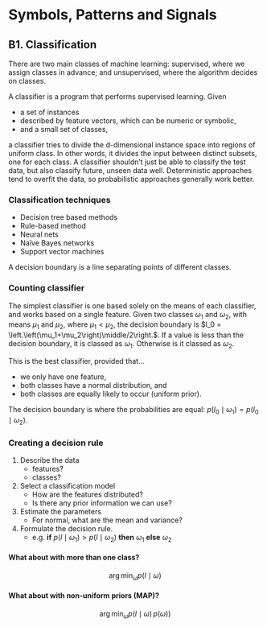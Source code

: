 # Symbols, Patterns and Signals

## B1. Classification

There are two main classes of machine learning: supervised, where we assign classes in advance; and unsupervised, where the algorithm decides on classes.

A classifier is a program that performs supervised learning. Given

- a set of instances
- described by feature vectors, which can be numeric or symbolic,
- and a small set of classes,

a classifier tries to divide the d-dimensional instance space into regions of uniform class. In other words, it divides the input between distinct subsets, one for each class. A classifier shouldn’t just be able to classify the test data, but also classify future, unseen data well. Deterministic approaches tend to overfit the data, so probabilistic approaches generally work better.

### Classification techniques

- Decision tree based methods
- Rule-based method
- Neural nets
- Naïve Bayes networks
- Support vector machines

A decision boundary is a line separating points of different classes.

### Counting classifier

The simplest classifier is one based solely on the means of each classifier, and works based on a single feature. Given two classes $\omega_1$ and $\omega_2$, with means $\mu_1$ and $\mu_2$, where $\mu_1 < \mu_2$, the decision boundary is $l_0 = \left.\left(\mu_1+\mu_2\right)\middle/2\right.$. If a value is less than the decision boundary, it is classed as $\omega_1$. Otherwise is it classed as $\omega_2$.

This is the best classifier, provided that…

- we only have one feature,
- both classes have a normal distribution, and
- both classes are equally likely to occur (uniform prior).

The decision boundary is where the probabilities are equal: $p(l_0\mid \omega_1) = p(l_0\mid \omega_2)$.

### Creating a decision rule

1. Describe the data
    - features?
    - classes?
2. Select a classification model
    - How are the features distributed?
    - Is there any prior information we can use?
3. Estimate the parameters
    - For normal, what are the mean and variance?
4. Formulate the decision rule.
    - e.g. **if** $p(l\mid \omega_1) > p(l\mid \omega_2)$ **then** $\omega_1$ **else** $\omega_2$

#### What about with more than one class?

$$\arg\min_\omega p(l \mid \omega)$$

#### What about with non-uniform priors (MAP)?

$$\arg\min_\omega p(l \mid \omega)\, p(\omega))$$
